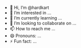 - 👋 Hi, I’m @hardkart
- 👀 I’m interested in ...
- 🌱 I’m currently learning ...
- 💞️ I’m looking to collaborate on ...
- 📫 How to reach me ...
- 😄 Pronouns: ...
- ⚡ Fun fact: ...

<!---
hardkart/hardkart is a ✨ special ✨ repository because its `README.md` (this file) appears on your GitHub profile.
You can click the Preview link to take a look at your changes.
--->
